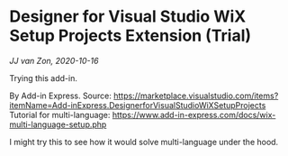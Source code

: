Designer for Visual Studio WiX Setup Projects Extension (Trial)
===============================================================

*JJ van Zon, 2020-10-16*

Trying this add-in.

By Add-in Express.
Source: https://marketplace.visualstudio.com/items?itemName=Add-inExpress.DesignerforVisualStudioWiXSetupProjects
Tutorial for multi-language: https://www.add-in-express.com/docs/wix-multi-language-setup.php

I might try this to see how it would solve multi-language under the hood.
